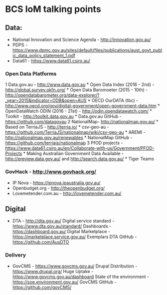 # BCS IoM talking points
## Data:
* National Innovation and Science Agenda - http://innovation.gov.au/
* PDPS - https://www.dpmc.gov.au/sites/default/files/publications/aust_govt_public_data_policy_statement_1.pdf
* Data61 - https://www.data61.csiro.au/
### Open Data Platforms
  1 Data.gov.au - http://www.data.gov.au
    * Open Data Index (2016 - 2nd) - http://global.survey.okfn.org/
    * Open Data Baromoeter (2015 - 10th) - http://opendatabarometer.org/data-explorer/?_year=2015&indicator=ODB&open=AUS
    * OECD OurDATA (tbc) - http://www.oecd.org/gov/digital-government/open-government-data.htm
    * OpenDataWatch ODIN (2016 - 21st) - http://odin.opendatawatch.com/
    * Toolkit - http://toolkit.data.gov.au
    * Data.gov.au GitHub - https://github.com/datagovau
 2 NationalMap- http://nationalmap.gov.au/
    * Based on TerriaJS - http://terria.io/
    * csv-geo-au - https://github.com/TerriaJS/nationalmap/wiki/csv-geo-au
    * AREMI - http://nationalmap.gov.au/renewables
    * NationalMap GitHub - https://github.com/terriajs/nationalmap
  3 PfOD projects - https://www.data61.csiro.au/en/Collaborate-with-us/Government/PFOD-Projects
    * Making Australian Government Data Available - http://preview.data.gov.au/ and http://search.data.gov.au/
    * Tiger Teams
### GovHack - http://www.govhack.org/
  * IP Nova - https://ipnova.ipaustralia.gov.au/
  * Openbudget.org - http://theopenbudget.org/
  * Lovemetender.com.au - http://lovemetender.com.au/
## Digital
* DTA - http://dta.gov.au/
  Digital service standard - https://www.dta.gov.au/standard/
  Dashboards - https://dashboard.gov.au/
  Digital Marketplace - https://marketplace.service.gov.au/
  Exemplars
  DTA GitHub - https://github.com/AusDTO
### Delivery
* GovCMS - https://www.govcms.gov.au/
  Drupal Distribution - https://www.drupal.org/
  Huge Uptake - https://www.govcms.gov.au/dashboard
  State of the environment - https://soe.environment.gov.au/
  GovCMS GitHub - https://github.com/govCMS/
